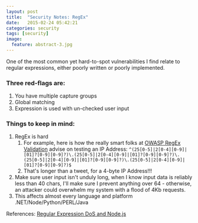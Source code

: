 ```yaml
---
layout: post
title:  "Security Notes: RegEx"
date:   2015-02-24 05:42:21
categories: security
tags: [security]
image:
  feature: abstract-3.jpg
---
```


<!-- regex web dos denial-of-service -->
One of the most common yet hard-to-spot vulnerabilities I find relate to regular expressions, either poorly written or poorly implemented. 

### Three red-flags are:

1. You have multiple capture groups
2. Global matching
3. Expression is used with un-checked user input

### Things to keep in mind:
    
1. RegEx is hard
    1.  For example, here is how the really smart folks at [OWASP RegEx Validation][owasp] advise on testing an IP Address: ```^(25[0-5]|2[0-4][0-9]|[01]?[0-9][0-9]?)\.(25[0-5]|2[0-4][0-9]|[01]?[0-9][0-9]?)\.(25[0-5]|2[0-4][0-9]|[01]?[0-9][0-9]?)\.(25[0-5]|2[0-4][0-9]|[01]?[0-9][0-9]?)$```
    2.  That's longer than a tweet, for a 4-byte IP Address!!!
2. Make sure user input isn't unduly long, when I know input data is reliably less than 40 chars, I'll make sure I prevent anything over 64 - otherwise, an attacker could overwhelm my system with a flood of 4Kb requests.
3. This affects almost every language and platform .NET/Node/Python/PERL/Java

References:
[Regular Expression DoS and Node.js](https://blog.liftsecurity.io/2014/11/03/regular-expression-dos-and-node.js?utm_source=nodeweekly&utm_medium=email)

[owasp]:            https://www.owasp.org/index.php/OWASP_Validation_Regex_Repository
